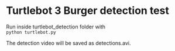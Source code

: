 # Turtlebot 3 Burger detection test

Run inside turtlebot_detection folder with  
```python turtlebot.py```

The detection video will be saved as detections.avi.


